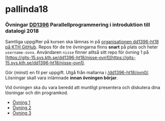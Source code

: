 # pallinda18

### Övningar [DD1396](https://www.kth.se/social/course/DD1396/) Parallellprogrammering i introduktion till datalogi 2018

Samtliga uppgifter på kursen ska lämnas in på
[organisationen dd1396-ht18 på KTH GitHub](https://gits-15.sys.kth.se/dd1396-ht18).
Repos för de tre övningarna finns **snart** på plats och heter `username-ovnx`.
Användaren `nisse` finner alltså sitt repo för övning 1 på
[https://gits-15.sys.kth.se/dd1396-ht18/nisse-ovn1](https://gits-15.sys.kth.se/dd1396-ht18/nisse-ovn1).

Gör (minst) en fil per uppgift. Utgå från mallarna i
[/dd1396-ht18/ovn0/](https://github.com/yourbasic/dd1396-ht18/tree/master/ovn0).
Lösningar skall vara inlämnade **innan övningen börjar**.

Vid övningen ska du vara beredd att muntligt presentera och diskutera dina lösningar och din programkod.

- [Övning 1](https://github.com/yourbasic/pallinda18/blob/master/ovn1.md)
- [Övning 2](https://github.com/yourbasic/pallinda18/blob/master/ovn2.md)
- [Övning 3](https://github.com/yourbasic/pallinda18/blob/master/ovn3.md)
